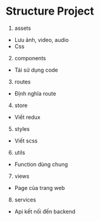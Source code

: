 # Structure Project
1. assets
- Lưu ảnh, video, audio
- Css
2. components
- Tái sử dụng code
3. routes
- Định nghĩa route
4. store
- Viết redux
5. styles
- Viết scss
6. utils
- Function dùng chung
7. views
- Page của trang web
8. services
- Api kết nối đến backend